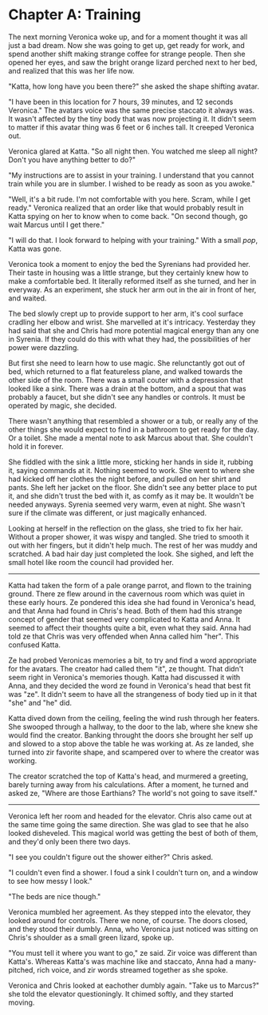 # Chapter A: Training

The next morning Veronica woke up, and for a moment thought it was all just a
bad dream. Now she was going to get up, get ready for work, and spend another
shift making strange coffee for strange people. Then she opened her eyes, and
saw the bright orange lizard perched next to her bed, and realized that this was
her life now.

"Katta, how long have you been there?" she asked the shape shifting avatar.

"I have been in this location for 7 hours, 39 minutes, and 12 seconds Veronica."
The avatars voice was the same precise staccato it always was. It wasn't
affected by the tiny body that was now projecting it. It didn't seem to matter
if this avatar thing was 6 feet or 6 inches tall. It creeped Veronica out.

Veronica glared at Katta. "So all night then. You watched me sleep all night?
Don't you have anything better to do?"

"My instructions are to assist in your training. I understand that you cannot
train while you are in slumber. I wished to be ready as soon as you awoke."

"Well, it's a bit rude. I'm not comfortable with you here. Scram, while I get
ready." Veronica realized that an order like that would probably result in Katta
spying on her to know when to come back. "On second though, go wait Marcus
until I get there."

"I will do that. I look forward to helping with your training." With a small
*pop*, Katta was gone.

Veronica took a moment to enjoy the bed the Syrenians had provided her. Their
taste in housing was a little strange, but they certainly knew how to make a
comfortable bed. It literally reformed itself as she turned, and her in
everyway. As an experiment, she stuck her arm out in the air in front of her,
and waited.

The bed slowly crept up to provide support to her arm, it's cool surface
cradling her elbow and wrist. She marvelled at it's intricacy. Yesterday they
had said that she and Chris had more potential magical energy than any one in
Syrenia. If they could do this with what they had, the possibilities of her
power were dazzling.

But first she need to learn how to use magic. She relunctantly got out of bed,
which returned to a flat featureless plane, and walked towards the other side of
the room. There was a small couter with a depression that looked like a sink.
There was a drain at the bottom, and a spout that was probably a faucet, but she
didn't see any handles or controls. It must be operated by magic, she decided.

There wasn't anything that resembled a shower or a tub, or really any of the
other things she would expect to find in a bathroom to get ready for the day. Or
a toilet. She made a mental note to ask Marcus about that. She couldn't hold it
in forever.

She fiddled with the sink a little more, sticking her hands in side it, rubbing
it, saying commands at it. Nothing seemed to work. She went to where she had
kicked off her clothes the night before, and pulled on her shirt and pants. She
left her jacket on the floor. She didn't see any better place to put it, and she
didn't trust the bed with it, as comfy as it may be. It wouldn't be needed
anyways. Syrenia seemed very warm, even at night. She wasn't sure if the climate
was different, or just magically enhanced.

Looking at herself in the reflection on the glass, she tried to fix her hair.
Without a proper shower, it was wispy and tangled. She tried to smooth it out
with her fingers, but it didn't help much. The rest of her was muddy and
scratched. A bad hair day just completed the look. She sighed, and left the
small hotel like room the council had provided her.

--------------------------------------------------------------------------------

Katta had taken the form of a pale orange parrot, and flown to the training
ground. There ze flew around in the cavernous room which was quiet in these
early hours. Ze pondered this idea she had found in Veronica's head, and that
Anna had found in Chris's head. Both of them had this strange concept of gender
that seemed very complicated to Katta and Anna. It seemed to affect their
thoughts quite a bit, even what they said. Anna had told ze that Chris was very
offended when Anna called him "her". This confused Katta.

Ze had probed Veronicas memories a bit, to try and find a word appropriate for
the avatars. The creator had called them "it", ze thought. That didn't seem
right in Veronica's memories though. Katta had discussed it with Anna, and they
decided the word ze found in Veronica's head that best fit was "ze". It didn't
seem to have all the strangeness of body tied up in it that "she" and "he" did.

Katta dived down from the ceiling, feeling the wind rush through her featers.
She swooped through a hallway, to the door to the lab, where she knew she would
find the creator. Banking throught the doors she brought her self up and slowed
to a stop above the table he was working at. As ze landed, she turned into zir
favorite shape, and scampered over to where the creator was working.

The creator scratched the top of Katta's head, and murmered a greeting, barely
turning away from his calculations. After a moment, he turned and asked ze,
"Where are those Earthians? The world's not going to save itself."

--------------------------------------------------------------------------------

Veronica left her room and headed for the elevator. Chris also came out at the
same time going the same direction. She was glad to see that he also looked
disheveled. This magical world was getting the best of both of them, and they'd
only been there two days.

"I see you couldn't figure out the shower either?" Chris asked.

"I couldn't even find a shower. I foud a sink I couldn't turn on, and a window
to see how messy I look."

"The beds are nice though."

Veronica mumbled her agreement. As they stepped into the elevator, they looked
around for controls. There we none, of course. The doors closed, and they stood
their dumbly. Anna, who Veronica just noticed was sitting on Chris's shoulder as
a small green lizard, spoke up.

"You must tell it where you want to go," ze said. Zir voice was different than
Katta's. Whereas Katta's was machine like and staccato, Anna had a many-pitched,
rich voice, and zir words streamed together as she spoke.

Veronica and Chris looked at eachother dumbly again. "Take us to Marcus?" she
told the elevator questioningly. It chimed softly, and they started moving. 
